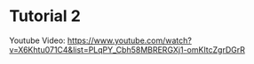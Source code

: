 Tutorial 2
=============
Youtube Video: https://www.youtube.com/watch?v=X6Khtu071C4&list=PLqPY_Cbh58MBRERGXj1-omKItcZgrDGrR
